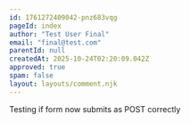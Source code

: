 ```yaml
---
id: 1761272409042-pnz683vqg
pageId: index
author: "Test User Final"
email: "final@test.com"
parentId: null
createdAt: 2025-10-24T02:20:09.042Z
approved: true
spam: false
layout: layouts/comment.njk
---
```


Testing if form now submits as POST correctly
